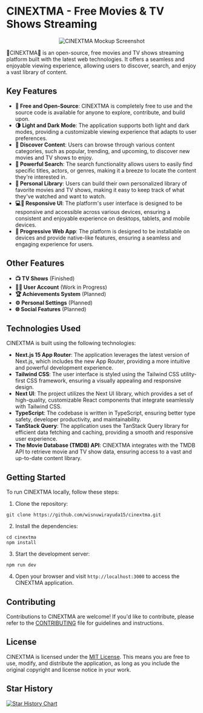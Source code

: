 # CINEXTMA - Free Movies & TV Shows Streaming

<div style="text-align:center">

![CINEXTMA Mockup Screenshot](https://raw.githubusercontent.com/wisnuwirayuda15/cinextma/refs/heads/master/src/public/img/mockup.png)

</div>

🍿CINEXTMA🍿 is an open-source, free movies and TV shows streaming platform built with the latest web technologies. It offers a seamless and enjoyable viewing experience, allowing users to discover, search, and enjoy a vast library of content.

## Key Features

- **💸 Free and Open-Source**: CINEXTMA is completely free to use and the source code is available for anyone to explore, contribute, and build upon.
- **🌗 Light and Dark Mode**: The application supports both light and dark modes, providing a customizable viewing experience that adapts to user preferences.
- **🧭 Discover Content**: Users can browse through various content categories, such as popular, trending, and upcoming, to discover new movies and TV shows to enjoy.
- **🔎 Powerful Search**: The search functionality allows users to easily find specific titles, actors, or genres, making it a breeze to locate the content they're interested in.
- **📂 Personal Library**: Users can build their own personalized library of favorite movies and TV shows, making it easy to keep track of what they've watched and want to watch.
- **💻📱 Responsive UI**: The platform's user interface is designed to be responsive and accessible across various devices, ensuring a consistent and enjoyable experience on desktops, tablets, and mobile devices.
- **📲 Progressive Web App**: The platform is designed to be installable on devices and provide native-like features, ensuring a seamless and engaging experience for users.

## Other Features

- **📺 TV Shows** (Finished)
- **🙍‍♂️ User Account** (Work in Progress)
- **🏆 Achievements System** (Planned)
- **⚙️ Personal Settings** (Planned)
- **🌐 Social Features** (Planned)

## Technologies Used

CINEXTMA is built using the following technologies:

- **Next.js 15 App Router**: The application leverages the latest version of Next.js, which includes the new App Router, providing a more intuitive and powerful development experience.
- **Tailwind CSS**: The user interface is styled using the Tailwind CSS utility-first CSS framework, ensuring a visually appealing and responsive design.
- **Next UI**: The project utilizes the Next UI library, which provides a set of high-quality, customizable React components that integrate seamlessly with Tailwind CSS.
- **TypeScript**: The codebase is written in TypeScript, ensuring better type safety, developer productivity, and maintainability.
- **TanStack Query**: The application uses the TanStack Query library for efficient data fetching and caching, providing a smooth and responsive user experience.
- **The Movie Database (TMDB) API**: CINEXTMA integrates with the TMDB API to retrieve movie and TV show data, ensuring access to a vast and up-to-date content library.

## Getting Started

To run CINEXTMA locally, follow these steps:

1. Clone the repository:

```
git clone https://github.com/wisnuwirayuda15/cinextma.git
```

2. Install the dependencies:

```
cd cinextma
npm install
```

3. Start the development server:

```
npm run dev
```

4. Open your browser and visit `http://localhost:3000` to access the CINEXTMA application.

## Contributing

Contributions to CINEXTMA are welcome! If you'd like to contribute, please refer to the [CONTRIBUTING](CONTRIBUTING.md) file for guidelines and instructions.

## License

CINEXTMA is licensed under the [MIT License](LICENSE). This means you are free to use, modify, and distribute the application, as long as you include the original copyright and license notice in your work.

## Star History

<a href="https://www.star-history.com/#wisnuwirayuda15/cinextma&Timeline">
 <picture>
   <source media="(prefers-color-scheme: dark)" srcset="https://api.star-history.com/svg?repos=wisnuwirayuda15/cinextma&type=Timeline&theme=dark" />
   <source media="(prefers-color-scheme: light)" srcset="https://api.star-history.com/svg?repos=wisnuwirayuda15/cinextma&type=Timeline" />
   <img alt="Star History Chart" src="https://api.star-history.com/svg?repos=wisnuwirayuda15/cinextma&type=Timeline" />
 </picture>
</a>
